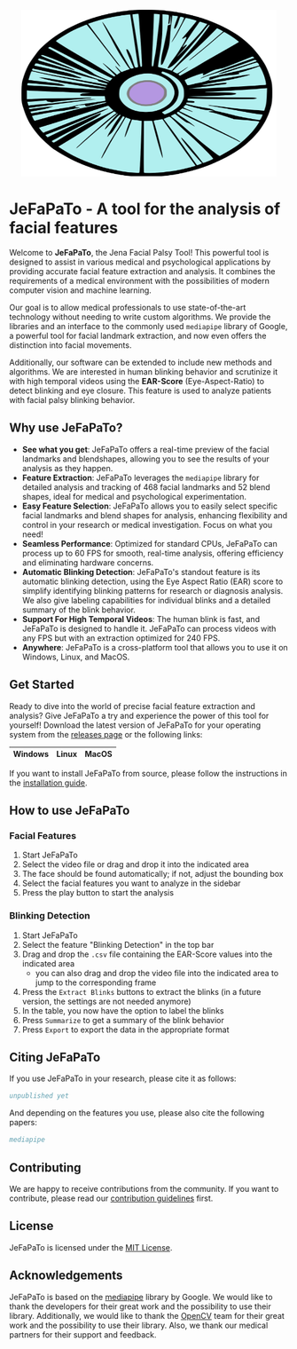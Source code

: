 <p align="center">
  <img width="460" height="300" src="frontend/assets/icons/icon.svg">
</p>

# JeFaPaTo - A tool for the analysis of facial features

Welcome to **JeFaPaTo**, the Jena Facial Palsy Tool! This powerful tool is designed to assist in various medical and psychological applications by providing accurate facial feature extraction and analysis. It combines the requirements of a medical environment with the possibilities of modern computer vision and machine learning.

Our goal is to allow medical professionals to use state-of-the-art technology without needing to write custom algorithms. We provide the libraries and an interface to the commonly used `mediapipe` library of Google, a powerful tool for facial landmark extraction, and now even offers the distinction into facial movements.

Additionally, our software can be extended to include new methods and algorithms. We are interested in human blinking behavior and scrutinize it with high temporal videos using the **EAR-Score** (Eye-Aspect-Ratio) to detect blinking and eye closure. This feature is used to analyze patients with facial palsy blinking behavior.

## Why use JeFaPaTo?

- **See what you get**: JeFaPaTo offers a real-time preview of the facial landmarks and blendshapes, allowing you to see the results of your analysis as they happen.
- **Feature Extraction**: JeFaPaTo leverages the `mediapipe` library for detailed analysis and tracking of 468 facial landmarks and 52 blend shapes, ideal for medical and psychological experimentation.
- **Easy Feature Selection**: JeFaPaTo allows you to easily select specific facial landmarks and blend shapes for analysis, enhancing flexibility and control in your research or medical investigation. Focus on what you need!
- **Seamless Performance**: Optimized for standard CPUs, JeFaPaTo can process up to 60 FPS for smooth, real-time analysis, offering efficiency and eliminating hardware concerns.
- **Automatic Blinking Detection**: JeFaPaTo's standout feature is its automatic blinking detection, using the Eye Aspect Ratio (EAR) score to simplify identifying blinking patterns for research or diagnosis analysis. We also give labeling capabilities for individual blinks and a detailed summary of the blink behavior.
- **Support For High Temporal Videos**: The human blink is fast, and JeFaPaTo is designed to handle it. JeFaPaTo can process videos with any FPS but with an extraction optimized for 240 FPS.
- **Anywhere**: JeFaPaTo is a cross-platform tool that allows you to use it on Windows, Linux, and MacOS.

## Get Started

Ready to dive into the world of precise facial feature extraction and analysis? Give JeFaPaTo a try and experience the power of this tool for yourself! Download the latest version of JeFaPaTo for your operating system from the [releases page](todo) or the following links:

| Windows | Linux | MacOS |
| :-----: | :---: | :---: |

If you want to install JeFaPaTo from source, please follow the instructions in the [installation guide](INSTALL.md).

## How to use JeFaPaTo

### Facial Features

1. Start JeFaPaTo
2. Select the video file or drag and drop it into the indicated area
3. The face should be found automatically; if not, adjust the bounding box
4. Select the facial features you want to analyze in the sidebar
5. Press the play button to start the analysis

### Blinking Detection

1. Start JeFaPaTo
2. Select the feature "Blinking Detection" in the top bar
3. Drag and drop the `.csv` file containing the EAR-Score values into the indicated area
   - you can also drag and drop the video file into the indicated area to jump to the corresponding frame
4. Press the `Extract Blinks` buttons to extract the blinks (in a future version, the settings are not needed anymore)
5. In the table, you now have the option to label the blinks
6. Press `Summarize` to get a summary of the blink behavior
7. Press `Export` to export the data in the appropriate format

## Citing JeFaPaTo

If you use JeFaPaTo in your research, please cite it as follows:

```bibtex
unpublished yet
```

And depending on the features you use, please also cite the following papers:

```bibtex
mediapipe
```

## Contributing

We are happy to receive contributions from the community. If you want to contribute, please read our [contribution guidelines](CONTRIBUTING.md) first.

## License

JeFaPaTo is licensed under the [MIT License](LICENSE).

## Acknowledgements

JeFaPaTo is based on the [mediapipe](https://github.com/google/mediapipe) library by Google. We would like to thank the developers for their great work and the possibility to use their library. Additionally, we would like to thank the [OpenCV](https://opencv.org/) team for their great work and the possibility to use their library. Also, we thank our medical partners for their support and feedback.
